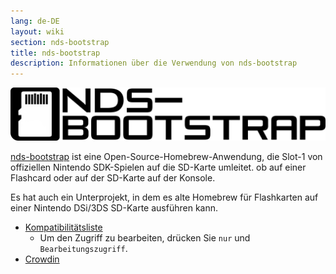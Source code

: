 ```yaml
---
lang: de-DE
layout: wiki
section: nds-bootstrap
title: nds-bootstrap
description: Informationen über die Verwendung von nds-bootstrap
---
```


![nds-bootstrap logo](https://github.com/DS-Homebrew/nds-bootstrap/raw/master/logo.png)

[nds-bootstrap](https://github.com/DS-Homebrew/nds-bootstrap) ist eine Open-Source-Homebrew-Anwendung, die Slot-1 von offiziellen Nintendo SDK-Spielen auf die SD-Karte umleitet. ob auf einer Flashcard oder auf der SD-Karte auf der Konsole.

Es hat auch ein Unterprojekt, in dem es alte Homebrew für Flashkarten auf einer Nintendo DSi/3DS SD-Karte ausführen kann.

- [Kompatibilitätsliste](https://docs.google.com/spreadsheets/d/1LRTkXOUXraTMjg1eedz_f7b5jiuyMv2x6e_jY_nyHSc/edit?usp=sharing)
    - Um den Zugriff zu bearbeiten, drücken Sie `nur` und `Bearbeitungszugriff`.
- [Crowdin](https://crowdin.com/project/nds-bootstrap)
